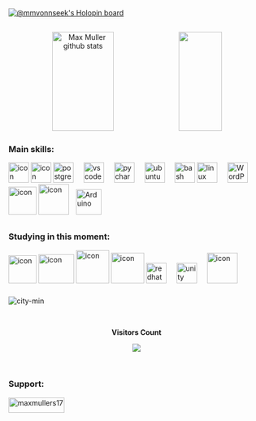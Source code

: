 <p align="center">
<img src="https://camo.githubusercontent.com/82291b0fe831bfc6781e07fc5090cbd0a8b912bb8b8d4fec0696c881834f81ac/68747470733a2f2f70726f626f742e6d656469612f394575424971676170492e676966" width="350" height="1">
</p>

[![@mmvonnseek's Holopin board](https://holopin.me/mmvonnseek)](https://holopin.io/@mmvonnseek)

<p align="center">
<img src="https://camo.githubusercontent.com/82291b0fe831bfc6781e07fc5090cbd0a8b912bb8b8d4fec0696c881834f81ac/68747470733a2f2f70726f626f742e6d656469612f394575424971676170492e676966" width="350" height="1">
</p>

<div align="center">  
  <img width="49%" height="195px" src="https://github-readme-stats.vercel.app/api?username=mmvonnseek&show_icons=true&count_private=true&hide_border=true&title_color=00FF7F&icon_color=00FF7F&text_color=00FF7F&bg_color=1C1C1C" alt="Max Muller github stats" /> 
  <img width="41%" height="195px" src="https://github-readme-stats.vercel.app/api/top-langs/?username=mmvonnseek&layout=compact&hide_border=true&title_color=00FF7F&text_color=00FF7F&bg_color=1C1C1C" />
</div>



### Main skills:                                                                                               
<div align="left">
   <img src="https://techstack-generator.vercel.app/python-icon.svg" alt="icon" width="40" height="40" />
      </a>
    </td>
  <img src="https://techstack-generator.vercel.app/java-icon.svg" alt="icon" width="40" height="40" />
  <img src="https://cdn.jsdelivr.net/gh/devicons/devicon/icons/postgresql/postgresql-original.svg" height="40" alt="postgresql logo"  />
  <img width="12" />
  <img src="https://cdn.jsdelivr.net/gh/devicons/devicon/icons/vscode/vscode-original.svg" height="40" alt="vscode logo"  />
  <img width="12" />
  <img src="https://cdn.jsdelivr.net/gh/devicons/devicon/icons/pycharm/pycharm-original.svg" height="40" alt="pycharm logo"  />
  <img width="12" />
  <img src="https://cdn.jsdelivr.net/gh/devicons/devicon/icons/ubuntu/ubuntu-plain.svg" height="40" alt="ubuntu logo"  />
  <img width="12" />
  <img src="https://cdn.jsdelivr.net/gh/devicons/devicon/icons/bash/bash-original.svg" height="40" alt="bash logo"  />
  <img src="https://cdn.jsdelivr.net/gh/devicons/devicon/icons/linux/linux-original.svg" height="40" alt="linux logo"  />
  <img width="12" />
  <img src="https://skillicons.dev/icons?i=wordpress" width="40" height="40" alt="WordPress" />
  <img src="https://techstack-generator.vercel.app/github-icon.svg" alt="icon" width="55" height="55" />
  <img src="https://cdn.jsdelivr.net/gh/devicons/devicon@latest/icons/flask/flask-original.svg" alt="icon" width="60" height="60"/>
  <a href="https://www.arduino.cc/" target="_blank"><img style="margin: 10px" src="https://profilinator.rishav.dev/skills-assets/arduino.png" alt="Arduino" height="50" /></a>
</div>

### Studying in this moment:
<div align="left">
  <img src="https://techstack-generator.vercel.app/django-icon.svg" alt="icon" width="55" height="55" />
  <img src="https://techstack-generator.vercel.app/js-icon.svg" alt="icon" width="70" height="57" />
     </a>
    </td>
   <img src="https://techstack-generator.vercel.app/mysql-icon.svg" alt="icon" width="65" height="65" />
      </a>
    </td>
  <img src="https://techstack-generator.vercel.app/raspberrypi-icon.svg" alt="icon" width="65" height="60" />
  <img src="https://cdn.jsdelivr.net/gh/devicons/devicon/icons/redhat/redhat-original.svg" height="40" alt="redhat logo"  />
  <img width="12" />
  <img src="https://cdn.jsdelivr.net/gh/devicons/devicon/icons/unity/unity-original.svg" height="40" alt="unity logo"  />
  <img width="12" />
  <img src="https://techstack-generator.vercel.app/docker-icon.svg" alt="icon" width="60" height="60" />
           
###


![city-min](https://github.com/MMVonnSeek/MMVonnSeek/assets/89359847/c039f86c-9189-4c37-b883-bcc7f85a4ece)



<div align="center">
<br><p align="centre"><b>Visitors Count</b></p>  
<p align="center"><img align="center" src="https://profile-counter.glitch.me/{mmvonnseek}/count.svg" /></p> 
<br>
</div>


<h3 align="left">Support:</h3>
<p><a href="https://www.buymeacoffee.com/maxmullers17"> <img align="left" src="https://cdn.buymeacoffee.com/buttons/v2/default-yellow.png" height="30" width="110" alt="maxmullers17" /></a></p><br><br>
